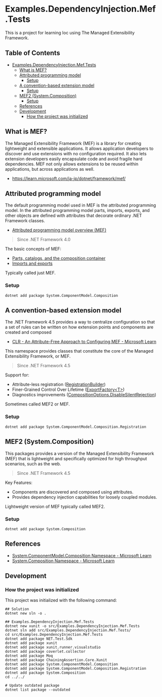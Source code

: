 # Examples.DependencyInjection.Mef.Tests

This is a project for learning Ioc using The Managed Extensibility Framework.

## Table of Contents <!-- omit in toc -->

- [Examples.DependencyInjection.Mef.Tests](#examplesdependencyinjectionmeftests)
  - [What is MEF?](#what-is-mef)
  - [Attributed programming model](#attributed-programming-model)
    - [Setup](#setup)
  - [A convention-based extension model](#a-convention-based-extension-model)
    - [Setup](#setup-1)
  - [MEF2 (System.Composition)](#mef2-systemcomposition)
    - [Setup](#setup-2)
  - [References](#references)
  - [Development](#development)
    - [How the project was initialized](#how-the-project-was-initialized)

## What is MEF?

The Managed Extensibility Framework (MEF) is a library for creating lightweight and extensible applications. It allows application developers to discover and use extensions with no configuration required. It also lets extension developers easily encapsulate code and avoid fragile hard dependencies. MEF not only allows extensions to be reused within applications, but across applications as well.

- <https://learn.microsoft.com/ja-jp/dotnet/framework/mef/>

## Attributed programming model

The default programming model used in MEF is the attributed programming model. In the attributed programming model parts, imports, exports, and other objects are defined with attributes that decorate ordinary .NET Framework classes.

- [Attributed programming model overview (MEF)](https://learn.microsoft.com/ja-jp/dotnet/framework/mef/attributed-programming-model-overview-mef)

> Since .NET Framework 4.0

The basic concepts of MEF:

- [Parts, catalogs, and the composition container](<https://learn.microsoft.com/en-us/dotnet/framework/mef/#composition-container-and-catalogs>)
- [Imports and exports](<https://learn.microsoft.com/en-us/dotnet/framework/mef/#imports-and-exports-with-attributes>)

Typically called just MEF.

### Setup

```shell
dotnet add package System.ComponentModel.Composition
```

## A convention-based extension model

The .NET Framework 4.5 provides a way to centralize configuration so that a set of rules can be written on how extension points and components are created and composed

- [CLR - An Attribute-Free Approach to Configuring MEF - Microsoft Learn](https://docs.microsoft.com/ja-jp/archive/msdn-magazine/2012/june/clr-an-attribute-free-approach-to-configuring-mef)

This namespace provides classes that constitute the core of the Managed Extensibility Framework, or MEF.

> Since .NET Framework 4.5

Support for:

- Attribute-less registration ([RegistrationBuilder](https://docs.microsoft.com/ja-jp/dotnet/api/system.componentmodel.composition.registration.registrationbuilder))
- Finer-Grained Control Over Lifetime ([ExportFactory&lt;T&gt;](https://docs.microsoft.com/ja-jp/dotnet/api/system.componentmodel.composition.exportfactory-1))
- Diagnostics improvements ([CompositionOptions.DisableSilentRejection](https://docs.microsoft.com/ja-jp/dotnet/api/system.componentmodel.composition.hosting.compositionoptions))

Sometimes called MEF2 or MEF.

### Setup

```shell
dotnet add package System.ComponentModel.Composition.Registration
```

## MEF2 (System.Composition)

This packages provides a version of the Managed Extensibility Framework (MEF) that is lightweight and specifically optimized for high throughput scenarios, such as the web.

> Since .NET Framework 4.5

Key Features:

- Components are discovered and composed using attributes.
- Provides dependency injection capabilities for loosely coupled modules.

Lightweight version of MEF typically called MEF2.

### Setup

```shell
dotnet add package System.Composition
```

## References

- [System.ComponentModel.Composition Namespace - Microsoft Learn](https://docs.microsoft.com/ja-jp/dotnet/api/system.componentmodel.composition)
- [System.Composition Namespace - Microsoft Learn](https://docs.microsoft.com/ja-jp/dotnet/api/system.composition)

## Development

### How the project was initialized

This project was initialized with the following command:

```shell
## Solution
dotnet new sln -o .

## Examples.DependencyInjection.Mef.Tests
dotnet new xunit -o src/Examples.DependencyInjection.Mef.Tests
dotnet sln add src/Examples.DependencyInjection.Mef.Tests/
cd src/Examples.DependencyInjection.Mef.Tests
dotnet add package NET.Test.Sdk
dotnet add package xunit
dotnet add package xunit.runner.visualstudio
dotnet add package coverlet.collector
dotnet add package Moq
dotnet add package ChainingAssertion.Core.Xunit
dotnet add package System.ComponentModel.Composition
dotnet add package System.ComponentModel.Composition.Registration
dotnet add package System.Composition
cd ../../

# Update outdated package
dotnet list package --outdated
```
